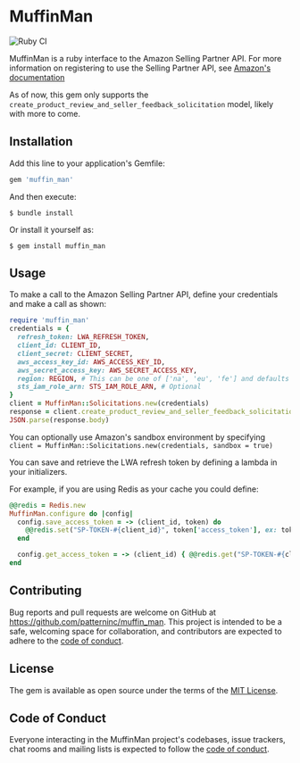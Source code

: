 # MuffinMan

![Ruby CI](https://github.com/patterninc/muffin_man/actions/workflows/ci.yml/badge.svg)

MuffinMan is a ruby interface to the Amazon Selling Partner API. For more information on registering to use the Selling Partner API, see [Amazon's documentation](https://github.com/amzn/selling-partner-api-docs/blob/main/guides/developer-guide/SellingPartnerApiDeveloperGuide.md)

As of now, this gem only supports the `create_product_review_and_seller_feedback_solicitation` model, likely with more to come.

## Installation

Add this line to your application's Gemfile:

```ruby
gem 'muffin_man'
```

And then execute:

    $ bundle install

Or install it yourself as:

    $ gem install muffin_man

## Usage

To make a call to the Amazon Selling Partner API, define your credentials and make a call as shown:

```ruby
require 'muffin_man'
credentials = {
  refresh_token: LWA_REFRESH_TOKEN,
  client_id: CLIENT_ID,
  client_secret: CLIENT_SECRET,
  aws_access_key_id: AWS_ACCESS_KEY_ID,
  aws_secret_access_key: AWS_SECRET_ACCESS_KEY,
  region: REGION, # This can be one of ['na', 'eu', 'fe'] and defaults to 'na'
  sts_iam_role_arn: STS_IAM_ROLE_ARN, # Optional
}
client = MuffinMan::Solicitations.new(credentials)
response = client.create_product_review_and_seller_feedback_solicitation(amazon_order_id, marketplace_ids)
JSON.parse(response.body)
```

You can optionally use Amazon's sandbox environment by specifying `client = MuffinMan::Solicitations.new(credentials, sandbox = true)`

You can save and retrieve the LWA refresh token by defining a lambda in your initializers.

For example, if you are using Redis as your cache you could define:

```ruby
@@redis = Redis.new
MuffinMan.configure do |config|
  config.save_access_token = -> (client_id, token) do
    @@redis.set("SP-TOKEN-#{client_id}", token['access_token'], ex: token['expires_in'])
  end

  config.get_access_token = -> (client_id) { @@redis.get("SP-TOKEN-#{client_id}") }
end
```

## Contributing

Bug reports and pull requests are welcome on GitHub at https://github.com/patterninc/muffin_man. This project is intended to be a safe, welcoming space for collaboration, and contributors are expected to adhere to the [code of conduct](https://github.com/patterninc/muffin_man/blob/master/CODE_OF_CONDUCT.md).

## License

The gem is available as open source under the terms of the [MIT License](https://opensource.org/licenses/MIT).

## Code of Conduct

Everyone interacting in the MuffinMan project's codebases, issue trackers, chat rooms and mailing lists is expected to follow the [code of conduct](https://github.com/[USERNAME]/muffin_man/blob/master/CODE_OF_CONDUCT.md).

